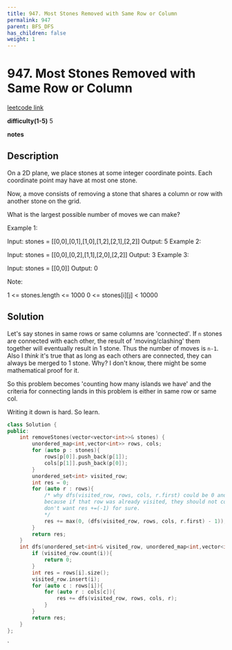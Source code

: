 ```yaml
---
title: 947. Most Stones Removed with Same Row or Column
permalink: 947
parent: BFS_DFS
has_children: false
weight: 1
---
```

# 947. Most Stones Removed with Same Row or Column
[leetcode link](https://leetcode.com/problems/most-stones-removed-with-same-row-or-column/)

**difficulty(1-5)** 
5

**notes**   


## Description
On a 2D plane, we place stones at some integer coordinate points.  Each coordinate point may have at most one stone.

Now, a move consists of removing a stone that shares a column or row with another stone on the grid.

What is the largest possible number of moves we can make?

 

Example 1:

Input: stones = [[0,0],[0,1],[1,0],[1,2],[2,1],[2,2]]
Output: 5
Example 2:

Input: stones = [[0,0],[0,2],[1,1],[2,0],[2,2]]
Output: 3
Example 3:

Input: stones = [[0,0]]
Output: 0
 

Note:

1 <= stones.length <= 1000
0 <= stones[i][j] < 10000

## Solution
Let's say stones in same rows or same columns are 'connected'. If `n` stones are connected with each other, the result of 'moving/clashing' them together will eventually result in 1 stone. Thus the number of moves is `n-1`. Also I *think* it's true that as long as each others are connected, they can always be merged to 1 stone. Why? I don't know, there might be some mathematical proof for it.

So this problem becomes 'counting how many islands we have' and the criteria for connecting lands in this problem is either in same row or same col. 

Writing it down is hard. So learn.

```c++
class Solution {
public:
    int removeStones(vector<vector<int>>& stones) {
        unordered_map<int,vector<int>> rows, cols;
        for (auto p : stones){
            rows[p[0]].push_back(p[1]);
            cols[p[1]].push_back(p[0]);
        }
        unordered_set<int> visited_row;
        int res = 0;
        for (auto r : rows){
            /* why dfs(visited_row, rows, cols, r.first) could be 0 and we need to use max(0, ...-1) to prevent it?
            because if that row was already visited, they should not contribute again so dfs() result should be 0. but we
            don't want res +=(-1) for sure.
            */
            res += max(0, (dfs(visited_row, rows, cols, r.first) - 1));
        }
        return res;
    }
    int dfs(unordered_set<int>& visited_row, unordered_map<int,vector<int>>& rows, unordered_map<int,vector<int>>& cols, int i){
        if (visited_row.count(i)){
            return 0;
        }
        int res = rows[i].size();
        visited_row.insert(i);
        for (auto c : rows[i]){
            for (auto r : cols[c]){
                res += dfs(visited_row, rows, cols, r);
            }
        }
        return res;
    }
};
```

<!-- 
Default label
{: .label }

Blue label
{: .label .label-blue }

Stable
{: .label .label-green }

New release
{: .label .label-purple }

Coming soon
{: .label .label-yellow }

Deprecated
{: .label .label-red } -->
`